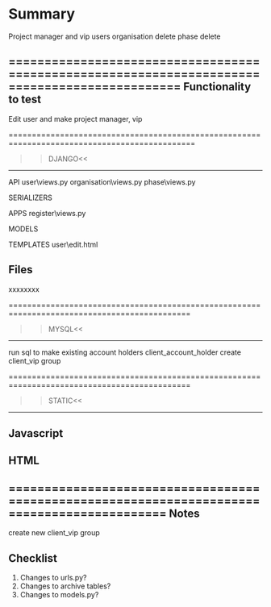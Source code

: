Summary
=======
Project manager and vip users
organisation delete
phase delete

==============================================================================================
Functionality to test
---------------------
Edit user and make project manager, vip

==============================================================================================
>>DJANGO<<
----------
API
user\views.py
organisation\views.py
phase\views.py

SERIALIZERS

APPS
register\views.py

MODELS

TEMPLATES
user\edit.html

Files
-----
xxxxxxxx

=============================================================================================
>>MYSQL<<
---------
run sql to make existing account holders client_account_holder
create client_vip group

=============================================================================================
>>STATIC<<
----------

Javascript
----------

HTML
----

============================================================================================
Notes
-----
create new client_vip group

Checklist
---------
1. Changes to urls.py?
2. Changes to archive tables?
3. Changes to models.py?